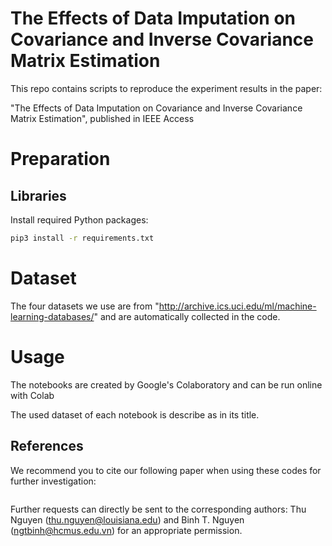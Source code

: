 # The Effects of Data Imputation on Covariance and Inverse Covariance Matrix Estimation

This repo contains scripts to reproduce the experiment results in the paper:

"The Effects of Data Imputation on Covariance and Inverse Covariance Matrix Estimation",
published in IEEE Access
# Preparation
## Libraries
Install required Python packages:
```bash
pip3 install -r requirements.txt
```
# Dataset
The four datasets we use are from "http://archive.ics.uci.edu/ml/machine-learning-databases/" and are automatically collected in the code.
# Usage
The notebooks are created by Google's Colaboratory and can be run online with Colab



The used dataset of each notebook is describe as in its title.  


## References
We recommend you to cite our following paper when using these codes for further investigation:
```bash

```
Further requests can directly be sent to the corresponding authors: Thu Nguyen (thu.nguyen@louisiana.edu) and Binh T. Nguyen (ngtbinh@hcmus.edu.vn) for an appropriate permission.

